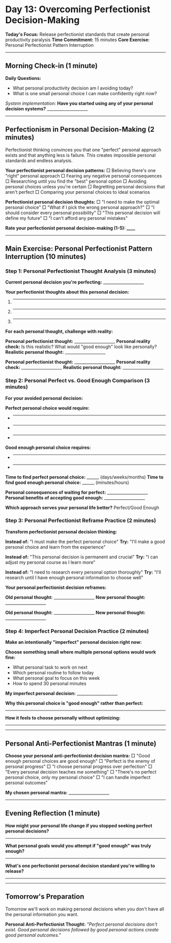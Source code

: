 # Day 13: Overcoming Perfectionist Decision-Making

**Today's Focus:** Release perfectionist standards that create personal productivity paralysis
**Time Commitment:** 15 minutes
**Core Exercise:** Personal Perfectionist Pattern Interruption

---

## Morning Check-in (1 minute)

**Daily Questions:**
- What personal productivity decision am I avoiding today?
- What is one small personal choice I can make confidently right now?

*System implementation:*
**Have you started using any of your personal decision systems?** ____________________

---

## Perfectionism in Personal Decision-Making (2 minutes)

Perfectionist thinking convinces you that one "perfect" personal approach exists and that anything less is failure. This creates impossible personal standards and endless analysis.

**Your perfectionist personal decision patterns:**
□ Believing there's one "right" personal approach
□ Fearing any negative personal consequences
□ Researching until you find the "best" personal option
□ Avoiding personal choices unless you're certain
□ Regretting personal decisions that aren't perfect
□ Comparing your personal choices to ideal scenarios

**Perfectionist personal decision thoughts:**
□ "I need to make the optimal personal choice"
□ "What if I pick the wrong personal approach?"
□ "I should consider every personal possibility"
□ "This personal decision will define my future"
□ "I can't afford any personal mistakes"

**Rate your perfectionist personal decision-making (1-5): ____**

---

## Main Exercise: Personal Perfectionist Pattern Interruption (10 minutes)

### Step 1: Personal Perfectionist Thought Analysis (3 minutes)

**Current personal decision you're perfecting:** ____________________

**Your perfectionist thoughts about this personal decision:**
1. ____________________
2. ____________________
3. ____________________

**For each personal thought, challenge with reality:**

**Personal perfectionist thought:** ____________________
**Personal reality check:** Is this realistic? What would "good enough" look like personally?
**Realistic personal thought:** ____________________

**Personal perfectionist thought:** ____________________
**Personal reality check:** ____________________
**Realistic personal thought:** ____________________

### Step 2: Personal Perfect vs. Good Enough Comparison (3 minutes)

**For your avoided personal decision:**

**Perfect personal choice would require:**
- ____________________
- ____________________
- ____________________

**Good enough personal choice requires:**
- ____________________
- ____________________

**Time to find perfect personal choice:** ______ (days/weeks/months)
**Time to find good enough personal choice:** ______ (minutes/hours)

**Personal consequences of waiting for perfect:** ____________________
**Personal benefits of accepting good enough:** ____________________

**Which approach serves your personal life better?** Perfect/Good Enough

### Step 3: Personal Perfectionist Reframe Practice (2 minutes)

**Transform perfectionist personal decision thinking:**

**Instead of:** "I must make the perfect personal choice"
**Try:** "I'll make a good personal choice and learn from the experience"

**Instead of:** "This personal decision is permanent and crucial"
**Try:** "I can adjust my personal course as I learn more"

**Instead of:** "I need to research every personal option thoroughly"
**Try:** "I'll research until I have enough personal information to choose well"

**Your personal perfectionist decision reframes:**

**Old personal thought:** ____________________
**New personal thought:** ____________________

**Old personal thought:** ____________________
**New personal thought:** ____________________

### Step 4: Imperfect Personal Decision Practice (2 minutes)

**Make an intentionally "imperfect" personal decision right now:**

**Choose something small where multiple personal options would work fine:**
- What personal task to work on next
- Which personal routine to follow today
- What personal goal to focus on this week
- How to spend 30 personal minutes

**My imperfect personal decision:** ____________________

**Why this personal choice is "good enough" rather than perfect:**
____________________

**How it feels to choose personally without optimizing:**
____________________

---

## Personal Anti-Perfectionist Mantras (1 minute)

**Choose your personal anti-perfectionist decision mantra:**
□ "Good enough personal choices are good enough"
□ "Perfect is the enemy of personal progress"
□ "I choose personal progress over perfection"
□ "Every personal decision teaches me something"
□ "There's no perfect personal choice, only my personal choice"
□ "I can handle imperfect personal outcomes"

**My chosen personal mantra:** ____________________

---

## Evening Reflection (1 minute)

**How might your personal life change if you stopped seeking perfect personal decisions?**
____________________

**What personal goals would you attempt if "good enough" was truly enough?**
____________________

**What's one perfectionist personal decision standard you're willing to release?**
____________________

---

## Tomorrow's Preparation
Tomorrow we'll work on making personal decisions when you don't have all the personal information you want.

**Personal Anti-Perfectionist Thought:**
*"Perfect personal decisions don't exist. Good personal decisions followed by good personal actions create good personal outcomes."*